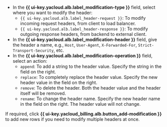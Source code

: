 * In the **{{ ui-key.yacloud.alb.label_modification-type }}** field, select where you want to modify the header:
    * `{{ ui-key.yacloud.alb.label_header-request }}`: To modify incoming request headers, from client to load balancer.
    * `{{ ui-key.yacloud.alb.label_header-response }}`: To modify outgoing response headers, from backend to external client.
* In the **{{ ui-key.yacloud.alb.label_modification-header }}** field, give the header a name, e.g., `Host`, `User-Agent`, `X-Forwarded-For`, `Strict-Transport-Security`, etc.
* In the **{{ ui-key.yacloud.alb.label_modification-operation }}** field, select an action:
    * `append`: To add a string to the header value. Specify the string in the field on the right.
    * `replace`: To completely replace the header value. Specify the new header value in the field on the right.
    * `remove`: To delete the header. Both the header value and the header itself will be removed.
    * `rename`: To change the header name. Specify the new header name in the field on the right. The header value will not change.

If required, click **{{ ui-key.yacloud_billing.alb.button_add-modification }}** to add new rows if you need to modify multiple headers at once.